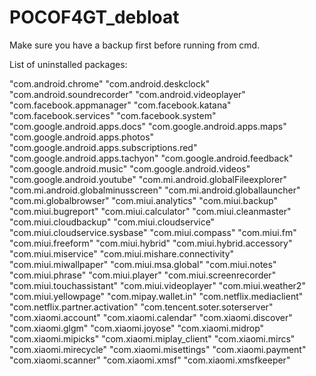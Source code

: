 # POCOF4GT_debloat

Make sure you have a backup first before running from cmd. 

List of uninstalled packages:

"com.android.chrome"
"com.android.deskclock"
"com.android.soundrecorder"
"com.android.videoplayer"
"com.facebook.appmanager"
"com.facebook.katana"
"com.facebook.services"
"com.facebook.system"
"com.google.android.apps.docs"
"com.google.android.apps.maps"
"com.google.android.apps.photos"
"com.google.android.apps.subscriptions.red"
"com.google.android.apps.tachyon"
"com.google.android.feedback"
"com.google.android.music"
"com.google.android.videos"
"com.google.android.youtube"
"com.mi.android.globalFileexplorer"
"com.mi.android.globalminusscreen"
"com.mi.android.globallauncher"
"com.mi.globalbrowser"
"com.miui.analytics"
"com.miui.backup"
"com.miui.bugreport"
"com.miui.calculator"
"com.miui.cleanmaster"
"com.miui.cloudbackup"
"com.miui.cloudservice"
"com.miui.cloudservice.sysbase"
"com.miui.compass"
"com.miui.fm"
"com.miui.freeform"
"com.miui.hybrid"
"com.miui.hybrid.accessory"
"com.miui.miservice"
"com.miui.mishare.connectivity"
"com.miui.miwallpaper"
"com.miui.msa.global"
"com.miui.notes"
"com.miui.phrase"
"com.miui.player"
"com.miui.screenrecorder"
"com.miui.touchassistant"
"com.miui.videoplayer"
"com.miui.weather2"
"com.miui.yellowpage"
"com.mipay.wallet.in"
"com.netflix.mediaclient"
"com.netflix.partner.activation"
"com.tencent.soter.soterserver"
"com.xiaomi.account"
"com.xiaomi.calendar"
"com.xiaomi.discover"
"com.xiaomi.glgm"
"com.xiaomi.joyose"
"com.xiaomi.midrop"
"com.xiaomi.mipicks"
"com.xiaomi.miplay_client"
"com.xiaomi.mircs"
"com.xiaomi.mirecycle"
"com.xiaomi.misettings"
"com.xiaomi.payment"
"com.xiaomi.scanner"
"com.xiaomi.xmsf"
"com.xiaomi.xmsfkeeper"
